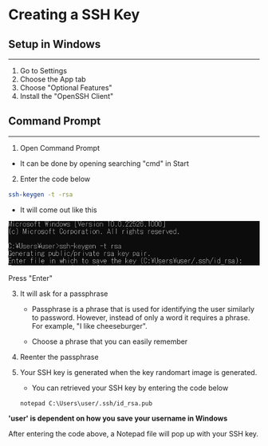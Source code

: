 # Creating a SSH Key
## Setup in Windows
---------
1. Go to Settings
2. Choose the App tab
3. Choose "Optional Features"
4. Install the "OpenSSH Client"

## Command Prompt
------
1. Open Command Prompt
- It can be done by opening searching "cmd" in Start
2. Enter the code below 
```sh
ssh-keygen -t -rsa
```
- It will come out like this


![Step 2 for SSH key](https://github.com/dhaloshorns/Assignment-3/blob/main/Screenshot%202022-02-09%20172628.png)

Press "Enter"

3. It will ask for a passphrase

   * Passphrase is a phrase that is used for identifying the user similarly to password. However, instead of only a word it requires a phrase. For example, "I like cheeseburger".

   * Choose a phrase that you can easily remember

4. Reenter the passphrase

5. Your SSH key is generated when the key randomart image is generated.
      
      * You can retrieved your SSH key by entering the code below
     ```sh
    notepad C:\Users\user/.ssh/id_rsa.pub
    ```
**'user' is dependent on how you save your username in Windows**

After entering the code above, a Notepad file will pop up with your SSH key.
